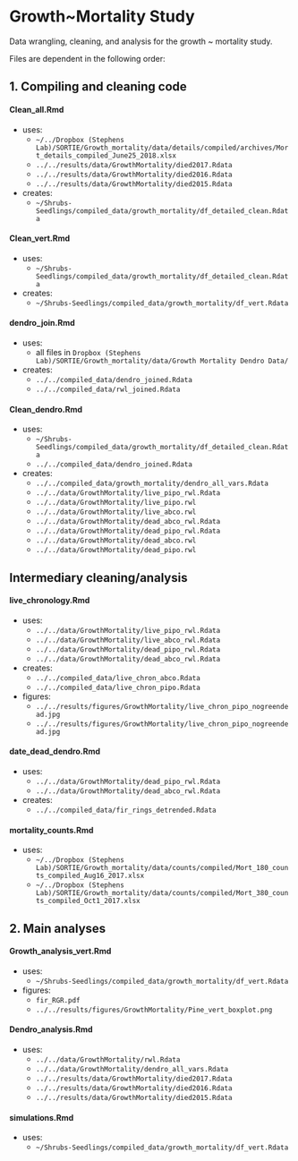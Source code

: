 # Growth~Mortality Study

Data wrangling, cleaning, and analysis for the growth ~ mortality study.

Files are dependent in the following order:

## 1.  Compiling and cleaning code
#### **Clean_all.Rmd**
* uses:
    * `~/../Dropbox (Stephens Lab)/SORTIE/Growth_mortality/data/details/compiled/archives/Mort_details_compiled_June25_2018.xlsx`
    * `../../results/data/GrowthMortality/died2017.Rdata`
    * `../../results/data/GrowthMortality/died2016.Rdata`
    * `../../results/data/GrowthMortality/died2015.Rdata`
* creates:
    * `~/Shrubs-Seedlings/compiled_data/growth_mortality/df_detailed_clean.Rdata`

#### **Clean_vert.Rmd**
* uses:
    * `~/Shrubs-Seedlings/compiled_data/growth_mortality/df_detailed_clean.Rdata`
* creates:
    * `~/Shrubs-Seedlings/compiled_data/growth_mortality/df_vert.Rdata`

#### **dendro_join.Rmd**
* uses:
    * all files in `Dropbox (Stephens Lab)/SORTIE/Growth_mortality/data/Growth Mortality Dendro Data/`
* creates:
    * `../../compiled_data/dendro_joined.Rdata`
    * `../../compiled_data/rwl_joined.Rdata`
    
#### **Clean_dendro.Rmd**
* uses:
    * `~/Shrubs-Seedlings/compiled_data/growth_mortality/df_detailed_clean.Rdata`
    * `../../compiled_data/dendro_joined.Rdata`
* creates:
    * `../../compiled_data/growth_mortality/dendro_all_vars.Rdata`
    * `../../data/GrowthMortality/live_pipo_rwl.Rdata`
    * `../../data/GrowthMortality/live_pipo.rwl`
    * `../../data/GrowthMortality/live_abco.rwl`
    * `../../data/GrowthMortality/dead_abco_rwl.Rdata`
    * `../../data/GrowthMortality/dead_pipo_rwl.Rdata`
    * `../../data/GrowthMortality/dead_abco.rwl`
    * `../../data/GrowthMortality/dead_pipo.rwl`


## Intermediary cleaning/analysis

#### **live_chronology.Rmd**
* uses:
    * `../../data/GrowthMortality/live_pipo_rwl.Rdata`
    * `../../data/GrowthMortality/live_abco_rwl.Rdata`
    * `../../data/GrowthMortality/dead_pipo_rwl.Rdata`
    * `../../data/GrowthMortality/dead_abco_rwl.Rdata`
* creates:
    * `../../compiled_data/live_chron_abco.Rdata`
    * `../../compiled_data/live_chron_pipo.Rdata`
* figures:
    * `../../results/figures/GrowthMortality/live_chron_pipo_nogreendead.jpg`
    * `../../results/figures/GrowthMortality/live_chron_pipo_nogreendead.jpg`
    
#### **date_dead_dendro.Rmd**
* uses:
    * `../../data/GrowthMortality/dead_pipo_rwl.Rdata`
    * `../../data/GrowthMortality/dead_abco_rwl.Rdata`
* creates:
    * `../../compiled_data/fir_rings_detrended.Rdata`
    
#### **mortality_counts.Rmd**
* uses:
    * `~/../Dropbox (Stephens Lab)/SORTIE/Growth_mortality/data/counts/compiled/Mort_180_counts_compiled_Aug16_2017.xlsx`
    * `~/../Dropbox (Stephens Lab)/SORTIE/Growth_mortality/data/counts/compiled/Mort_380_counts_compiled_Oct1_2017.xlsx`

## 2. Main analyses
#### **Growth_analysis_vert.Rmd**
* uses: 
    * `~/Shrubs-Seedlings/compiled_data/growth_mortality/df_vert.Rdata`
* figures:
    * `fir_RGR.pdf`
    * `../../results/figures/GrowthMortality/Pine_vert_boxplot.png`
    
#### **Dendro_analysis.Rmd**
* uses:
    * `../../data/GrowthMortality/rwl.Rdata`
    * `../../data/GrowthMortality/dendro_all_vars.Rdata`
    * `../../results/data/GrowthMortality/died2017.Rdata`
    * `../../results/data/GrowthMortality/died2016.Rdata`
    * `../../results/data/GrowthMortality/died2015.Rdata`
    
#### **simulations.Rmd**
* uses:
    * `~/Shrubs-Seedlings/compiled_data/growth_mortality/df_vert.Rdata`


            
        
